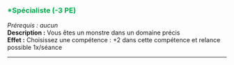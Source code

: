 ### <span style="color:rgb(0, 176, 80)">*Spécialiste (-3 PE)</span>
_Prérequis : aucun_  
**Description :** Vous êtes un monstre dans un domaine précis  
**Effet :** Choisissez une compétence : +2 dans cette compétence et relance possible 1x/séance

---